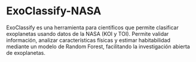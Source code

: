 # ExoClassify-NASA
ExoClassify es una herramienta para científicos que permite clasificar exoplanetas usando datos de la NASA (KOI y TOI). Permite validar información, analizar características físicas y estimar habitabilidad mediante un modelo de Random Forest, facilitando la investigación abierta de exoplanetas.
